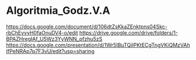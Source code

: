 # Algoritmia_Godz.V.A
https://docs.google.com/document/d/106dtZsKkaZEnktpns04Skc-rbChEyvyH0faOnuDV4-o/edit
https://drive.google.com/drive/folders/1-BPAZHregIAf_U5Wz3YyWNN_pfzhu5zS
https://docs.google.com/presentation/d/1Wr5IBuTQilPKtECgTngVKiQMzVAhIfPeNRAp7p7F3vU/edit?usp=sharing
